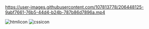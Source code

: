 https://user-images.githubusercontent.com/107813778/206448125-9abf7661-76b5-44d4-b24b-787b86d7896a.mp4

![htmlicon](https://user-images.githubusercontent.com/107813778/206448330-7483ff43-5865-4a4e-a535-d847e333e753.png)
![cssicon](https://user-images.githubusercontent.com/107813778/206448346-6856da6e-b16e-4195-a9e8-6e4988124ffe.png)
